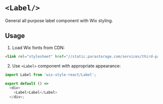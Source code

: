# `<Label/>`

General all purpose label component with Wix styling.

## Usage

1. Load Wix fonts from CDN:

```html
<link rel="stylesheet" href="//static.parastorage.com/services/third-party/fonts/Helvetica/fontFace.css">
```

2. Use `<Label>` component with appropriate appearance:

```js
import Label from 'wix-style-react/Label';

export default () =>
  <div>
    <Label>Label</Label>
  </div>;
```
